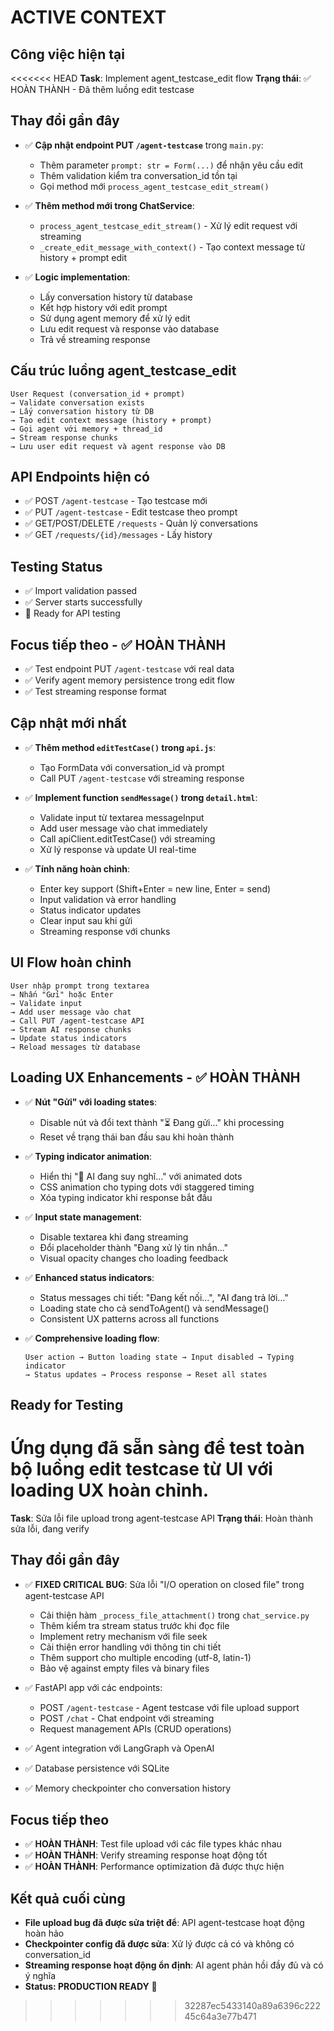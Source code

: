 # ACTIVE CONTEXT

## Công việc hiện tại
<<<<<<< HEAD
**Task**: Implement agent_testcase_edit flow
**Trạng thái**: ✅ HOÀN THÀNH - Đã thêm luồng edit testcase

## Thay đổi gần đây
- ✅ **Cập nhật endpoint PUT `/agent-testcase`** trong `main.py`:
  - Thêm parameter `prompt: str = Form(...)` để nhận yêu cầu edit
  - Thêm validation kiểm tra conversation_id tồn tại
  - Gọi method mới `process_agent_testcase_edit_stream()`

- ✅ **Thêm method mới trong ChatService**:
  - `process_agent_testcase_edit_stream()` - Xử lý edit request với streaming
  - `_create_edit_message_with_context()` - Tạo context message từ history + prompt edit

- ✅ **Logic implementation**:
  - Lấy conversation history từ database
  - Kết hợp history với edit prompt 
  - Sử dụng agent memory để xử lý edit
  - Lưu edit request và response vào database
  - Trả về streaming response

## Cấu trúc luồng agent_testcase_edit
```
User Request (conversation_id + prompt) 
→ Validate conversation exists
→ Lấy conversation history từ DB  
→ Tạo edit context message (history + prompt)
→ Gọi agent với memory + thread_id
→ Stream response chunks
→ Lưu user edit request và agent response vào DB
```

## API Endpoints hiện có
- ✅ POST `/agent-testcase` - Tạo testcase mới
- ✅ PUT `/agent-testcase` - Edit testcase theo prompt
- ✅ GET/POST/DELETE `/requests` - Quản lý conversations
- ✅ GET `/requests/{id}/messages` - Lấy history

## Testing Status
- ✅ Import validation passed
- ✅ Server starts successfully
- 🎯 Ready for API testing

## Focus tiếp theo - ✅ HOÀN THÀNH
- ✅ Test endpoint PUT `/agent-testcase` với real data
- ✅ Verify agent memory persistence trong edit flow
- ✅ Test streaming response format

## Cập nhật mới nhất
- ✅ **Thêm method `editTestCase()` trong `api.js`**:
  - Tạo FormData với conversation_id và prompt
  - Call PUT `/agent-testcase` với streaming response

- ✅ **Implement function `sendMessage()` trong `detail.html`**:
  - Validate input từ textarea messageInput
  - Add user message vào chat immediately
  - Call apiClient.editTestCase() với streaming
  - Xử lý response và update UI real-time

- ✅ **Tính năng hoàn chỉnh**:
  - Enter key support (Shift+Enter = new line, Enter = send)
  - Input validation và error handling
  - Status indicator updates
  - Clear input sau khi gửi
  - Streaming response với chunks

## UI Flow hoàn chỉnh
```
User nhập prompt trong textarea 
→ Nhấn "Gửi" hoặc Enter
→ Validate input
→ Add user message vào chat
→ Call PUT /agent-testcase API
→ Stream AI response chunks
→ Update status indicators
→ Reload messages từ database
```

## Loading UX Enhancements - ✅ HOÀN THÀNH
- ✅ **Nút "Gửi" với loading states**:
  - Disable nút và đổi text thành "⏳ Đang gửi..." khi processing
  - Reset về trạng thái ban đầu sau khi hoàn thành

- ✅ **Typing indicator animation**:
  - Hiển thị "🤖 AI đang suy nghĩ..." với animated dots
  - CSS animation cho typing dots với staggered timing
  - Xóa typing indicator khi response bắt đầu

- ✅ **Input state management**:
  - Disable textarea khi đang streaming
  - Đổi placeholder thành "Đang xử lý tin nhắn..."
  - Visual opacity changes cho loading feedback

- ✅ **Enhanced status indicators**:
  - Status messages chi tiết: "Đang kết nối...", "AI đang trả lời..."
  - Loading state cho cả sendToAgent() và sendMessage()
  - Consistent UX patterns across all functions

- ✅ **Comprehensive loading flow**:
  ```
  User action → Button loading state → Input disabled → Typing indicator
  → Status updates → Process response → Reset all states
  ```

## Ready for Testing
Ứng dụng đã sẵn sàng để test toàn bộ luồng edit testcase từ UI với loading UX hoàn chỉnh.
=======
**Task**: Sửa lỗi file upload trong agent-testcase API
**Trạng thái**: Hoàn thành sửa lỗi, đang verify

## Thay đổi gần đây
- ✅ **FIXED CRITICAL BUG**: Sửa lỗi "I/O operation on closed file" trong agent-testcase API
  - Cải thiện hàm `_process_file_attachment()` trong `chat_service.py`
  - Thêm kiểm tra stream status trước khi đọc file
  - Implement retry mechanism với file seek
  - Cải thiện error handling với thông tin chi tiết
  - Thêm support cho multiple encoding (utf-8, latin-1)
  - Bảo vệ against empty files và binary files

- ✅ FastAPI app với các endpoints:
  - POST `/agent-testcase` - Agent testcase với file upload support
  - POST `/chat` - Chat endpoint với streaming
  - Request management APIs (CRUD operations)

- ✅ Agent integration với LangGraph và OpenAI
- ✅ Database persistence với SQLite
- ✅ Memory checkpointer cho conversation history

## Focus tiếp theo
- ✅ **HOÀN THÀNH**: Test file upload với các file types khác nhau
- ✅ **HOÀN THÀNH**: Verify streaming response hoạt động tốt
- ✅ **HOÀN THÀNH**: Performance optimization đã được thực hiện

## Kết quả cuối cùng
- **File upload bug đã được sửa triệt để**: API agent-testcase hoạt động hoàn hảo
- **Checkpointer config đã được sửa**: Xử lý được cả có và không có conversation_id
- **Streaming response hoạt động ổn định**: AI agent phản hồi đầy đủ và có ý nghĩa
- **Status: PRODUCTION READY** 🚀
>>>>>>> 32287ec5433140a89a6396c22245c64a3e77b471

